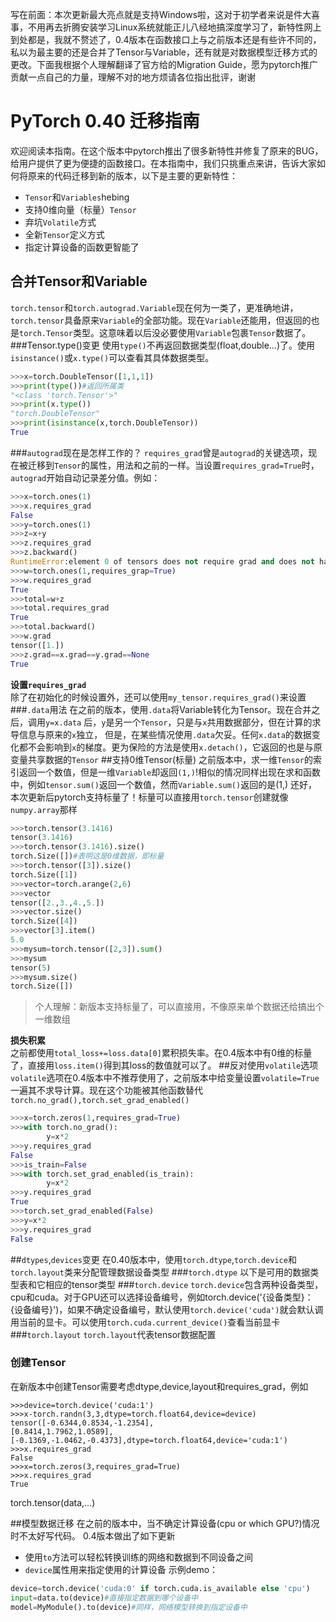 写在前面：本次更新最大亮点就是支持Windows啦，这对于初学者来说是件大喜事，不用再去折腾安装学习Linux系统就能正儿八经地搞深度学习了，新特性网上到处都是，我就不赘述了，0.4版本在函数接口上与之前版本还是有些许不同的，私以为最主要的还是合并了Tensor与Variable，还有就是对数据模型迁移方式的更改。下面我根据个人理解翻译了官方给的Migration Guide，愿为pytorch推广贡献一点自己的力量，理解不对的地方烦请各位指出批评，谢谢
# PyTorch 0.40 迁移指南
欢迎阅读本指南。在这个版本中pytorch推出了很多新特性并修复了原来的BUG，给用户提供了更为便捷的函数接口。在本指南中，我们只挑重点来讲，告诉大家如何将原来的代码迁移到新的版本，以下是主要的更新特性：

* `Tensor`和`Variables`hebing
* 支持0维向量（标量）`Tensor`
* 弃坑`Volatile`方式
* 全新`Tensor`定义方式
* 指定计算设备的函数更智能了

## 合并Tensor和Variable
`torch.tensor`和`torch.autograd.Variable`现在何为一类了，更准确地讲，`torch.tensor`具备原来`Variable`的全部功能。现在`Variable`还能用，但返回的也是`torch.Tensor`类型。这意味着以后没必要使用`Variable`包裹`Tensor`数据了。
###Tensor.type()变更
使用`type()`不再返回数据类型(float,double...)了。使用`isinstance()`或`x.type()`可以查看其具体数据类型。
```python
>>>x=torch.DoubleTensor([1,1,1])
>>>print(type())#返回所属类
"<class 'torch.Tensor'>"
>>>print(x.type())
"torch.DoubleTensor"
>>>print(isinstance(x,torch.DoubleTensor))
True
```
###`autograd`现在是怎样工作的？
`requires_grad`曾是`autograd`的关键选项，现在被迁移到`Tensor`的属性，用法和之前的一样。当设置`requires_grad=True`时，`autograd`开始自动记录差分值。例如：
```python
>>>x=torch.ones(1)
>>>x.requires_grad
False
>>>y=torch.ones(1)
>>>z=x+y
>>>z.requires_grad
>>>z.backward()
RuntimeError:element 0 of tensors does not require grad and does not have a grad_fn
>>>w=torch.ones(1,requires_grap=True)
>>>w.requires_grad
True
>>>total=w+z
>>>total.requires_grad
True
>>>total.backward()
>>>w.grad
tensor([1.])
>>>z.grad==x.grad==y.grad==None
True
```
**设置`requires_grad`**<br/>
除了在初始化的时候设置外，还可以使用`my_tensor.requires_grad()`来设置
###`.data`用法
在之前的版本，使用`.data`将Variable转化为Tensor。现在合并之后，调用`y=x.data`
后，`y`是另一个`Tensor`，只是与`x`共用数据部分，但在计算的求导信息与原来的`x`独立，
但是，在某些情况使用`.data`欠妥。任何`x.data`的数据变化都不会影响到`x`的梯度。更为保险的方法是使用`x.detach()`，它返回的也是与原变量共享数据的`Tensor`
##支持0维Tensor(标量)
之前版本中，求一维`Tensor`的索引返回一个数值，但是一维`Variable`却返回`(1,)`!相似的情况同样出现在求和函数中，例如`tensor.sum()`返回一个数值，然而`Variable.sum()`返回的是(1,)
还好，本次更新后pytorch支持标量了！标量可以直接用`torch.tensor`创建就像`numpy.array`那样
```python
>>>torch.tensor(3.1416)
tensor(3.1416)
>>>torch.tensor(3.1416).size()
torch.Size([])#表明这是0维数据，即标量
>>>torch.tensor([3]).size()
torch.Size([1])
>>>vector=torch.arange(2,6)
>>>vector
tensor([2.,3.,4.,5.])
>>>vector.size()
torch.Size([4])
>>>vector[3].item()
5.0
>>>mysum=torch.tensor([2,3]).sum()
>>>mysum
tensor(5)
>>>mysum.size()
torch.Size([])
```
>个人理解：新版本支持标量了，可以直接用，不像原来单个数据还给搞出个一维数组

**损失积累**<br/>
之前都使用`total_loss+=loss.data[0]`累积损失率。在0.4版本中有0维的标量了，直接用`loss.item()`得到其loss的数值就可以了。
##反对使用`volatile`选项
`volatile`选项在0.4版本中不推荐使用了，之前版本中给变量设置`volatile=True`一遍其不求导计算。现在这个功能被其他函数替代
`torch.no_grad(),torch.set_grad_enabled()`
```python
>>>x=torch.zeros(1,requires_grad=True)
>>>with torch.no_grad():
        y=x*2
>>>y.requires_grad
False
>>>is_train=False
>>>with torch.set_grad_enabled(is_train):
        y=x*2
>>>y.requires_grad
True
>>>torch.set_grad_enabled(False)
>>>y=x*2
>>>y.requires_grad
False
```
##`dtypes`,`devices`变更
在0.40版本中，使用`torch.dtype`,`torch.device`和`torch.layout`类来分配管理数据设备类型
###`torch.dtype`
以下是可用的数据类型表和它相应的tensor类型
###`torch.device`
`torch.device`包含两种设备类型，cpu和cuda。对于GPU还可以选择设备编号，例如torch.device('{设备类型}：{设备编号}')，如果不确定设备编号，默认使用`torch.device('cuda')`就会默认调用当前的显卡。可以使用`torch.cuda.current_device()`查看当前显卡
###`torch.layout`
`torch.layout`代表tensor数据配置
### 创建Tensor
在新版本中创建Tensor需要考虑dtype,device,layout和requires_grad，例如
```
>>>device=torch.device('cuda:1')
>>>x-torch.randn(3,3,dtype=torch.float64,device=device)
tensor([-0.6344,0.8534,-1.2354],
[0.8414,1.7962,1.0589],
[-0.1369,-1.0462,-0.4373],dtype=torch.float64,device='cuda:1')
>>>x.requires_grad
False
>>>x=torch.zeros(3,requires_grad=True)
>>>x.requires_grad
True
```
torch.tensor(data,...)

##模型数据迁移
在之前的版本中，当不确定计算设备(cpu or which GPU?)情况时不太好写代码。
0.4版本做出了如下更新

*  使用`to`方法可以轻松转换训练的网络和数据到不同设备之间
*  `device`属性用来指定使用的计算设备
示例demo：
```python
device=torch.device('cuda:0' if torch.cuda.is_available else 'cpu')
input=data.to(device)#直接指定数据到哪个设备中
model=MyModule().to(device)#同样，网络模型转换到指定设备中
```
















